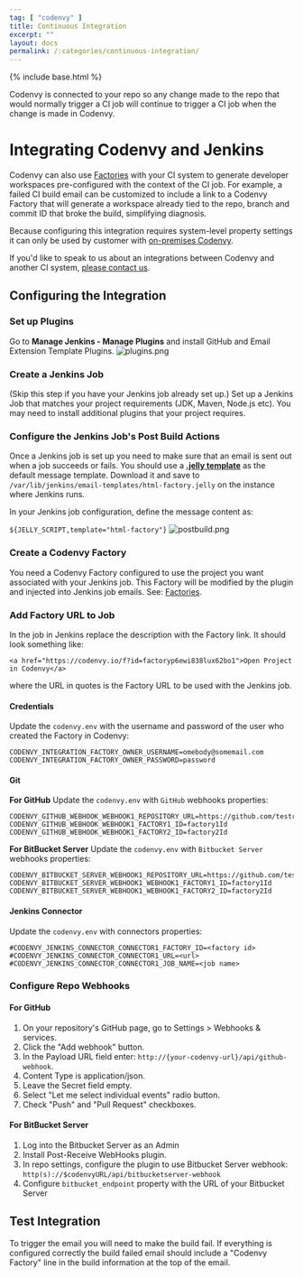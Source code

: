 ```yaml
---
tag: [ "codenvy" ]
title: Continuous Integration
excerpt: ""
layout: docs
permalink: /:categories/continuous-integration/
---
```

{% include base.html %}

Codenvy is connected to your repo so any change made to the repo that would normally trigger a CI job will continue to trigger a CI job when the change is made in Codenvy.

# Integrating Codenvy and Jenkins
Codenvy can also use [Factories]({{base}}/docs/integration-guide/workspace-automation/index.html) with your CI system to generate developer workspaces pre-configured with the context of the CI job. For example, a failed CI build email can be customized to include a link to a Codenvy Factory that will generate a workspace already tied to the repo, branch and commit ID that broke the build, simplifying diagnosis.

Because configuring this integration requires system-level property settings it can only be used by customer with [on-premises Codenvy]({{base}}{{site.links["admin-installation"]}}).

If you'd like to speak to us about an integrations between Codenvy and another CI system, [please contact us](https://codenvy.com/contact/questions/).

## Configuring the Integration

### Set up Plugins  
Go to **Manage Jenkins - Manage Plugins** and install GitHub and Email Extension Template Plugins.
![plugins.png]({{base}}/docs/assets/imgs/codenvy/plugins.png)

### Create a Jenkins Job  
(Skip this step if you have your Jenkins job already set up.)
Set up a Jenkins Job that matches your project requirements (JDK, Maven, Node.js etc). You may need to install additional plugins that your project requires.

### Configure the Jenkins Job's Post Build Actions  
Once a Jenkins job is set up you need to make sure that an email is sent out when a job succeeds or fails. You should use a **[.jelly template](https://gist.githubusercontent.com/stour/219f30ae3c6aa260ffd5/raw/f83feec8ee08142fe1fca2d1c8c1f9edc52a0e34/html-factory.jelly)** as the default message template. Download it and save to `/var/lib/jenkins/email-templates/html-factory.jelly` on the instance where Jenkins runs.

In your Jenkins job configuration, define the message content as:

`${JELLY_SCRIPT,template="html-factory"}`
![postbuild.png]({{base}}/docs/assets/imgs/codenvy/postbuild.png)

### Create a Codenvy Factory  
You need a Codenvy Factory configured to use the project you want associated with your Jenkins job. This Factory will be modified by the plugin and injected into Jenkins job emails. See: [Factories]({{base}}/docs/integration-guide/workspace-automation/index.html).

### Add Factory URL to Job
In the job in Jenkins replace the description with the Factory link. It should look something like:

`<a href="https://codenvy.io/f?id=factoryp6ewi838lux62bo1">Open Project in Codenvy</a>`

where the URL in quotes is the Factory URL to be used with the Jenkins job.

#### Credentials
Update the `codenvy.env` with the username and password of the user who created the Factory in Codenvy: 
```text
CODENVY_INTEGRATION_FACTORY_OWNER_USERNAME=omebody@somemail.com
CODENVY_INTEGRATION_FACTORY_OWNER_PASSWORD=password
```

#### Git
**For GitHub**
Update the `codenvy.env` with `GitHub` webhooks properties:

```text  
CODENVY_GITHUB_WEBHOOK_WEBHOOK1_REPOSITORY_URL=https://github.com/testrepo.git
CODENVY_GITHUB_WEBHOOK_WEBHOOK1_FACTORY1_ID=factory1Id
CODENVY_GITHUB_WEBHOOK_WEBHOOK1_FACTORY2_ID=factory2Id
```

**For BitBucket Server**
Update the `codenvy.env` with `Bitbucket Server` webhooks properties:

```text  
CODENVY_BITBUCKET_SERVER_WEBHOOK1_REPOSITORY_URL=https://github.com/testrepo.git
CODENVY_BITBUCKET_SERVER_WEBHOOK1_WEBHOOK1_FACTORY1_ID=factory1Id
CODENVY_BITBUCKET_SERVER_WEBHOOK1_WEBHOOK1_FACTORY2_ID=factory2Id
```

#### Jenkins Connector 
Update the `codenvy.env` with connectors properties:

```text  
#CODENVY_JENKINS_CONNECTOR_CONNECTOR1_FACTORY_ID=<factory id>
#CODENVY_JENKINS_CONNECTOR_CONNECTOR1_URL=<url>
#CODENVY_JENKINS_CONNECTOR_CONNECTOR1_JOB_NAME=<job name>
```

### Configure Repo Webhooks  
#### For GitHub
1. On your repository's GitHub page, go to Settings > Webhooks & services.
2. Click the "Add webhook" button.
3. In the Payload URL field enter: `http://{your-codenvy-url}/api/github-webhook`.
4. Content Type is application/json.
5. Leave the Secret field empty.
5. Select "Let me select individual events" radio button.
6. Check "Push" and "Pull Request" checkboxes.

#### For BitBucket Server
1. Log into the Bitbucket Server as an Admin
2. Install Post-Receive WebHooks plugin.
3. In repo settings, configure the plugin to use Bitbucket Server webhook: `http(s)://$codenvyURL/api/bitbucketserver-webhook`
4. Configure `bitbucket_endpoint` property with the URL of your Bitbucket Server

## Test Integration  
To trigger the email you will need to make the build fail. If everything is configured correctly the build failed email should include a "Codenvy Factory" line in the build information at the top of the email.

